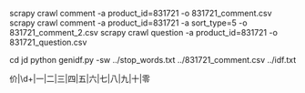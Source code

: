 scrapy crawl comment -a product_id=831721 -o 831721_comment.csv
scrapy crawl comment -a product_id=831721 -a sort_type=5 -o 831721_comment_2.csv
scrapy crawl question -a product_id=831721 -o 831721_question.csv

cd jd
python genidf.py -sw ../stop_words.txt ../831721_comment.csv ../idf.txt

价|\d+|一|二|三|四|五|六|七|八|九|十|零